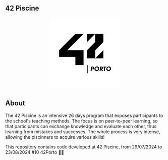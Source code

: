 ## **42 Piscine**

<p align="center" >
		<img alt='42' src='42Banner.png'/>
</p>

## About

The 42 Piscine is an intensive 26 days program that exposes participants to the school's teaching methods. The focus is on peer-to-peer learning, so that participants can exchange knowledge and evaluate each other, thus learning from mistakes and successes. The whole process is very intense, allowing the piscinners to acquire various skills!

This repository contains code developed at 42 Piscine, from 29/07/2024 to 23/08/2024 #10 42Porto 🏊‍♂️
